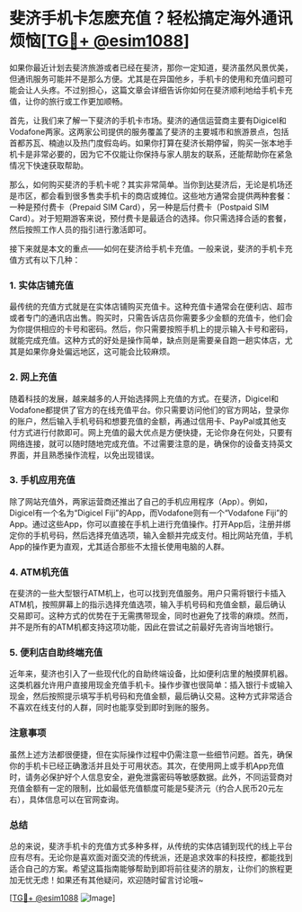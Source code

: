# 斐济手机卡怎麽充值？轻松搞定海外通讯烦恼[[TG💪+ @esim1088](https://t.me/s/esim1088)]

如果你最近计划去斐济旅游或者已经在斐济，那你一定知道，斐济虽然风景优美，但通讯服务可能并不是那么方便。尤其是在异国他乡，手机卡的使用和充值问题可能会让人头疼。不过别担心，这篇文章会详细告诉你如何在斐济顺利地给手机卡充值，让你的旅行或工作更加顺畅。

首先，让我们来了解一下斐济的手机卡市场。斐济的通信运营商主要有Digicel和Vodafone两家。这两家公司提供的服务覆盖了斐济的主要城市和旅游景点，包括首都苏瓦、楠迪以及热门度假岛屿。如果你打算在斐济长期停留，购买一张本地手机卡是非常必要的，因为它不仅能让你保持与家人朋友的联系，还能帮助你在紧急情况下快速获取帮助。

那么，如何购买斐济的手机卡呢？其实非常简单。当你到达斐济后，无论是机场还是市区，都会看到很多售卖手机卡的商店或摊位。这些地方通常会提供两种套餐：一种是预付费卡（Prepaid SIM Card），另一种是后付费卡（Postpaid SIM Card）。对于短期游客来说，预付费卡是最适合的选择。你只需选择合适的套餐，然后按照工作人员的指引进行激活即可。

接下来就是本文的重点——如何在斐济给手机卡充值。一般来说，斐济的手机卡充值方式有以下几种：

### 1. 实体店铺充值

最传统的充值方式就是在实体店铺购买充值卡。这种充值卡通常会在便利店、超市或者专门的通讯店出售。购买时，只需告诉店员你需要多少金额的充值卡，他们会为你提供相应的卡号和密码。然后，你只需要按照手机上的提示输入卡号和密码，就能完成充值。这种方式的好处是操作简单，缺点则是需要亲自跑一趟实体店，尤其是如果你身处偏远地区，这可能会比较麻烦。

### 2. 网上充值

随着科技的发展，越来越多的人开始选择网上充值的方式。在斐济，Digicel和Vodafone都提供了官方的在线充值平台。你只需要访问他们的官方网站，登录你的账户，然后输入手机号码和想要充值的金额，再通过信用卡、PayPal或其他支付方式进行付款即可。网上充值的最大优点是方便快捷，无论你身在何处，只要有网络连接，就可以随时随地完成充值。不过需要注意的是，确保你的设备支持英文界面，并且熟悉操作流程，以免出现错误。

### 3. 手机应用充值

除了网站充值外，两家运营商还推出了自己的手机应用程序（App）。例如，Digicel有一个名为“Digicel Fiji”的App，而Vodafone则有一个“Vodafone Fiji”的App。通过这些App，你可以直接在手机上进行充值操作。打开App后，注册并绑定你的手机号码，然后选择充值选项，输入金额并完成支付。相比网站充值，手机App的操作更为直观，尤其适合那些不太擅长使用电脑的人群。

### 4. ATM机充值

在斐济的一些大型银行ATM机上，也可以找到充值服务。用户只需将银行卡插入ATM机，按照屏幕上的指示选择充值选项，输入手机号码和充值金额，最后确认交易即可。这种方式的优势在于无需携带现金，同时也避免了找零的麻烦。然而，并不是所有的ATM机都支持这项功能，因此在尝试之前最好先咨询当地银行。

### 5. 便利店自助终端充值

近年来，斐济也引入了一些现代化的自助终端设备，比如便利店里的触摸屏机器。这类机器允许用户直接用现金充值手机卡。操作步骤也很简单：插入银行卡或输入现金，然后按照提示填写手机号码和充值金额，最后确认交易。这种方式非常适合不喜欢在线支付的人群，同时也能享受到即时到账的服务。

### 注意事项

虽然上述方法都很便捷，但在实际操作过程中仍需注意一些细节问题。首先，确保你的手机卡已经正确激活并且处于可用状态。其次，在使用网上或手机App充值时，请务必保护好个人信息安全，避免泄露密码等敏感数据。此外，不同运营商对充值金额有一定的限制，比如最低充值额度可能是5斐济元（约合人民币20元左右），具体信息可以在官网查询。

### 总结

总的来说，斐济手机卡的充值方式多种多样，从传统的实体店铺到现代的线上平台应有尽有。无论你是喜欢面对面交流的传统派，还是追求效率的科技控，都能找到适合自己的方案。希望这篇指南能够帮助到即将前往斐济的朋友，让你们的旅程更加无忧无虑！如果还有其他疑问，欢迎随时留言讨论哦~

[[TG💪+ @esim1088](https://t.me/s/esim1088) ![Image](https://i.postimg.cc/4NQfJmqS/Snipaste-2025-05-13-00-14-12.png)]